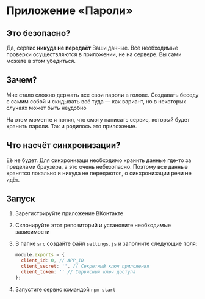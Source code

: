 # Приложение «Пароли»
## Это безопасно?
Да, сервис **никуда не передаёт** Ваши данные. Все необходимые проверки осуществляются в приложении, не на сервере. Вы сами можете в этом убедиться.

## Зачем?
Мне стало сложно держать все свои пароли в голове. Создавать беседу с самим собой и скидывать всё туда — как вариант, но в некоторых случаях может быть неудобно

На этом моменте я понял, что смогу написать сервис, который будет хранить пароли. Так и родилось это приложение.

## Что насчёт синхронизации?
Её не будет. Для синхронизаци необходимо хранить данные где-то за пределами браузера, а это очень небезопасно. Поэтому все данные хранятся локально и никуда не передаются, о синхронизации речи не идёт.

## Запуск
1. Зарегистрируйте приложение ВКонтакте
2. Склонируйте этот репозиторий и установите необходимые зависимости
3. В папке `src` создайте файл `settings.js` и заполните следующие поля:
  
      ```javascript
      module.exports = {
        client_id: 0, // APP_ID
        client_secret: '', // Секретный ключ приложения
        client_token: '' // Сервисный ключ доступа
      };
      ```
		
4. Запустите сервис командой `npm start`